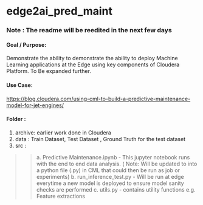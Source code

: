 # edge2ai_pred_maint 
### Note : The readme will be reedited in the next few days
#### Goal / Purpose:
Demonstrate the ability to demonstrate the ability to deploy Machine Learning applications at the Edge using key components of Cloudera Platform. 
To Be expanded further. 

#### Use Case: 
https://blog.cloudera.com/using-cml-to-build-a-predictive-maintenance-model-for-jet-engines/ 


#### Folder : 
1. archive: earlier work done in Cloudera 
2. data : Train Dataset, Test Dataset , Ground Truth for the test dataset
3. src : 
>> a. Predictive Maintenance.ipynb - This jupyter notebook runs with the end to end data analysis. ( Note: Will be updated to into a python file (.py) in CML that could then be run as job or experiments)
>> b. run_inference_test.py - Will be run at edge everytime a new model is deployed to ensure model sanity checks are performed
>> c. utils.py - contains utility functions e.g. Feature extractions
>> 
